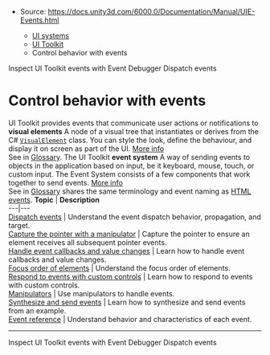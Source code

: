 * Source: https://docs.unity3d.com/6000.0/Documentation/Manual/UIE-Events.html

  * [UI systems](https://docs.unity3d.com/6000.0/Documentation/Manual/UIToolkits.html)
  * [UI Toolkit](https://docs.unity3d.com/6000.0/Documentation/Manual/UIElements.html)
  * Control behavior with events


[](https://docs.unity3d.com/6000.0/Documentation/Manual/ui-systems/event-debugger.html)
Inspect UI Toolkit events with Event Debugger
[](https://docs.unity3d.com/6000.0/Documentation/Manual/UIE-Events-Dispatching.html)
Dispatch events
# Control behavior with events
UI Toolkit provides events that communicate user actions or notifications to **visual elements** A node of a visual tree that instantiates or derives from the C# [`VisualElement`](https://docs.unity3d.com/6000.0/Documentation/ScriptReference/UIElements.VisualElement.html) class. You can style the look, define the behaviour, and display it on screen as part of the UI. [More info](https://docs.unity3d.com/6000.0/Documentation/Manual/UIE-VisualTree.html)  
See in [Glossary](https://docs.unity3d.com/6000.0/Documentation/Manual/Glossary.html#Visualelement). The UI Toolkit **event system** A way of sending events to objects in the application based on input, be it keyboard, mouse, touch, or custom input. The Event System consists of a few components that work together to send events. [More info](https://docs.unity3d.com/6000.0/Documentation/Manual/UIE-Runtime-Event-System.html)  
See in [Glossary](https://docs.unity3d.com/6000.0/Documentation/Manual/Glossary.html#EventSystem) shares the same terminology and event naming as [HTML events](https://developer.mozilla.org/en-US/docs/Learn/JavaScript/Building_blocks/Events).
**Topic** | **Description**  
---|---  
[Dispatch events](https://docs.unity3d.com/6000.0/Documentation/Manual/UIE-Events-Dispatching.html) | Understand the event dispatch behavior, propagation, and target.  
[Capture the pointer with a manipulator](https://docs.unity3d.com/6000.0/Documentation/Manual/UIE-capture-the-pointer.html) | Capture the pointer to ensure an element receives all subsequent pointer events.  
[Handle event callbacks and value changes](https://docs.unity3d.com/6000.0/Documentation/Manual/UIE-Events-Handling.html) | Learn how to handle event callbacks and value changes.  
[Focus order of elements](https://docs.unity3d.com/6000.0/Documentation/Manual/UIE-focus-order.html) | Understand the focus order of elements.  
[Respond to events with custom controls](https://docs.unity3d.com/6000.0/Documentation/Manual/UIE-events-handling-custom-control.html) | Learn how to respond to events with custom controls.  
[Manipulators](https://docs.unity3d.com/6000.0/Documentation/Manual/UIE-manipulators.html) | Use manipulators to handle events.  
[Synthesize and send events](https://docs.unity3d.com/6000.0/Documentation/Manual/UIE-Events-Synthesizing.html) | Learn how to synthesize and send events from an example.  
[Event reference](https://docs.unity3d.com/6000.0/Documentation/Manual/UIE-Events-Reference.html) | Understand behavior and characteristics of each event.  
* * *
[](https://docs.unity3d.com/6000.0/Documentation/Manual/ui-systems/event-debugger.html)
Inspect UI Toolkit events with Event Debugger
[](https://docs.unity3d.com/6000.0/Documentation/Manual/UIE-Events-Dispatching.html)
Dispatch events
